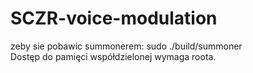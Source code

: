 # SCZR-voice-modulation
zeby sie pobawic summonerem: sudo ./build/summoner\
Dostęp do pamięci współdzielonej wymaga roota.
